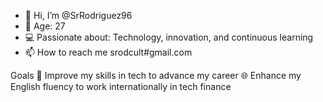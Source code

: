 - 👋 Hi, I’m @SrRodriguez96
- 👤 Age: 27
- 💻 Passionate about: Technology, innovation, and continuous learning
- 📫 How to reach me srodcult#gmail.com

Goals
💼 Improve my skills in tech to advance my career
🌐 Enhance my English fluency to work internationally in tech finance

<!---
SrRodriguez96/SrRodriguez96 is a ✨ special ✨ repository because its `README.md` (this file) appears on your GitHub profile.
You can click the Preview link to take a look at your changes.
--->
